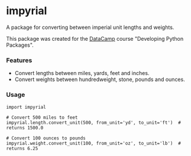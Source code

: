 # impyrial

A package for converting between imperial unit lengths and weights.

This package was created for the [DataCamp](https://www.datacamp.com) course "Developing Python Packages".

### Features

- Convert lengths between miles, yards, feet and inches.
- Convert weights between hundredweight, stone, pounds and ounces.

### Usage

```
import impyrial

# Convert 500 miles to feet
impyrial.length.convert_unit(500, from_unit='yd', to_unit='ft')  # returns 1500.0

# Convert 100 ounces to pounds
impyrial.weight.convert_unit(100, from_unit='oz', to_unit='lb')  # returns 6.25
```

